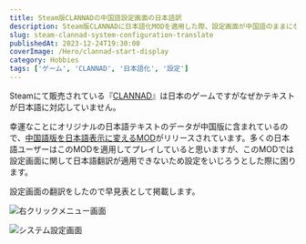 ```yaml
---
title: Steam版CLANNADの中国語設定画面の日本語訳
description: Steam版CLANNADに日本語化MODを適用した際、設定画面が中国語のままになる問題への対応。設定項目の中国語と日本語対訳表を提供し、プレイヤーの設定変更をサポート。
slug: steam-clannad-system-configuration-translate
publishedAt: 2023-12-24T19:30:00
coverImage: /Hero/clannad-start-display
category: Hobbies
tags: ['ゲーム', 'CLANNAD', '日本語化', '設定']
---
```


Steamにて販売されている『[CLANNAD](https://store.steampowered.com/app/324160/CLANNAD/)』は日本のゲームですがなぜかテキストが日本語に対応していません。

幸運なことにオリジナルの日本語テキストのデータが中国版に含まれているので、[中国語版を日本語表示に変えるMOD](https://steamcommunity.com/sharedfiles/filedetails/?id=2213979247)がリリースされています。多くの日本語ユーザーはこのMODを適用してプレイしていると思いますが、このMODでは設定画面に関して日本語翻訳が適用できないため設定をいじろうとした際に困ります。

設定画面の翻訳をしたので早見表として掲載します。

![右クリックメニュー画面](/Tech/clannad-system-p1j)

![システム設定画面](/Tech/clannad-system-p2j)
